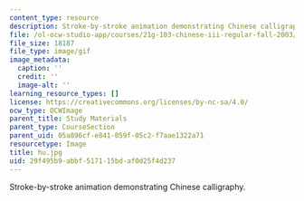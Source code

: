 ```yaml
---
content_type: resource
description: Stroke-by-stroke animation demonstrating Chinese calligraphy.
file: /ol-ocw-studio-app/courses/21g-103-chinese-iii-regular-fall-2003/29f495b9abbf517115bdaf0d25f4d237_hu.jpg
file_size: 18187
file_type: image/gif
image_metadata:
  caption: ''
  credit: ''
  image-alt: ''
learning_resource_types: []
license: https://creativecommons.org/licenses/by-nc-sa/4.0/
ocw_type: OCWImage
parent_title: Study Materials
parent_type: CourseSection
parent_uid: 05a896cf-e841-059f-05c2-f7aae1322a71
resourcetype: Image
title: hu.jpg
uid: 29f495b9-abbf-5171-15bd-af0d25f4d237
---
```

Stroke-by-stroke animation demonstrating Chinese calligraphy.